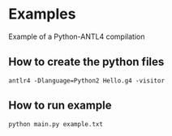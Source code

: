 # Examples

Example of a Python-ANTL4 compilation

## How to create the python files

```
antlr4 -Dlanguage=Python2 Hello.g4 -visitor
```

## How to run example

```
python main.py example.txt
```
